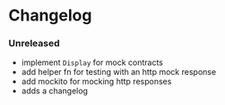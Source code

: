 # Changelog

### Unreleased

- implement `Display` for mock contracts
- add helper fn for testing with an http mock response
- add mockito for mocking http responses
- adds a changelog

